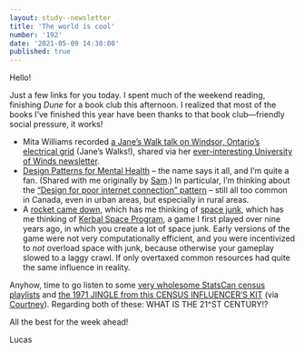 ```yaml
---
layout: study--newsletter
title: 'The world is cool'
number: '192'
date: '2021-05-09 14:30:00'
published: true
---
```


Hello!

Just a few links for you today. I spent much of the weekend reading, finishing _Dune_ for a book club this afternoon. I realized that most of the books I’ve finished this year have been thanks to that book club—friendly social pressure, it works!

- Mita Williams recorded [a Jane’s Walk talk on Windsor, Ontario’s electrical grid](https://www.youtube.com/watch?v=tL6vgzgChMg) (Jane’s Walks!), shared via her [ever-interesting University of Winds newsletter](https://tinyletter.com/UniversityOfWinds).
- [Design Patterns for Mental Health](https://designpatternsformentalhealth.org/) – the name says it all, and I’m quite a fan. (Shared with me originally by [Sam](https://www.samsadasivan.ca/).) In particular, I’m thinking about the [“Design for poor internet connection” pattern](https://designpatternsformentalhealth.org/patterns/design-for-poor-internet-connection/) – still all too common in Canada, even in urban areas, but especially in rural areas.
- A [rocket came down](https://www.bbc.com/news/science-environment-57045058), which has me thinking of [space junk](https://www.newyorker.com/magazine/2020/09/28/the-elusive-peril-of-space-junk), which has me thinking of [Kerbal Space Program](https://www.kerbalspaceprogram.com/), a game I first played over nine years ago, in which you create a lot of space junk. Early versions of the game were not very computationally efficient, and you were incentivized to _not_ overload space with junk, because otherwise your gameplay slowed to a laggy crawl. If only overtaxed common resources had quite the same influence in reality.

Anyhow, time to go listen to some [very wholesome StatsCan census playlists](https://www12.statcan.gc.ca/census-recensement/2021/ref/soundtrack-bandesonore/index-eng.htm) and [the 1971 JINGLE from this CENSUS INFLUENCER’S KIT](https://census.gc.ca/resources-ressources/influencers-kit-trousse-influenceurs/completion-participation-eng.htm) (via [Courtney](https://twitter.com/sidewalkballet)). Regarding both of these: WHAT IS THE 21^ST CENTURY!?

All the best for the week ahead!

Lucas
